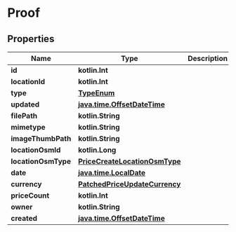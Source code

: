 
# Proof

## Properties
| Name | Type | Description | Notes |
| ------------ | ------------- | ------------- | ------------- |
| **id** | **kotlin.Int** |  |  [readonly] |
| **locationId** | **kotlin.Int** |  |  |
| **type** | [**TypeEnum**](TypeEnum.md) |  |  |
| **updated** | [**java.time.OffsetDateTime**](java.time.OffsetDateTime.md) |  |  [readonly] |
| **filePath** | **kotlin.String** |  |  [optional] |
| **mimetype** | **kotlin.String** |  |  [optional] |
| **imageThumbPath** | **kotlin.String** |  |  [optional] |
| **locationOsmId** | **kotlin.Long** |  |  [optional] |
| **locationOsmType** | [**PriceCreateLocationOsmType**](PriceCreateLocationOsmType.md) |  |  [optional] |
| **date** | [**java.time.LocalDate**](java.time.LocalDate.md) |  |  [optional] |
| **currency** | [**PatchedPriceUpdateCurrency**](PatchedPriceUpdateCurrency.md) |  |  [optional] |
| **priceCount** | **kotlin.Int** |  |  [optional] |
| **owner** | **kotlin.String** |  |  [optional] |
| **created** | [**java.time.OffsetDateTime**](java.time.OffsetDateTime.md) |  |  [optional] |



